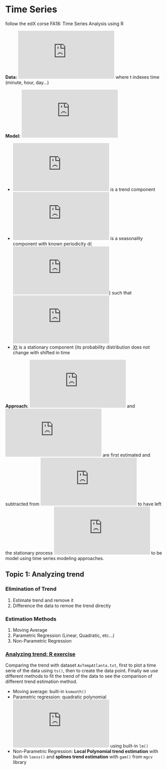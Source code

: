 # Time Series
follow the edX corse FA18: Time Series Analysis using R

  **Data:** ![Y_t](https://latex.codecogs.com/gif.latex?Y_t) where t indexes time (minute, hour, day...)

  **Model:** ![model](https://latex.codecogs.com/gif.latex?Y_t%3Dm_t&plus;s_t&plus;X_t)
   * ![mt](https://latex.codecogs.com/gif.latex?m_t) is a trend component
   * ![st](https://latex.codecogs.com/gif.latex?s_t) is a seasonality component with known periodicity d(![dforum](https://latex.codecogs.com/gif.latex?s_t%3Ds_%7Bt&plus;d%7D)) such that ![f](https://latex.codecogs.com/gif.latex?%5Csum_%7Bj%3D1%7D%5Eds_j%3D0)
   * [Xt](https://latex.codecogs.com/gif.latex?X_t) is a stationary component (its probability distribution does not change with shifted in time
  
  **Approach:** ![mt](https://latex.codecogs.com/gif.latex?m_t) and ![st](https://latex.codecogs.com/gif.latex?s_t) are first estimated and subtracted from ![Yt](https://latex.codecogs.com/gif.latex?Y_t) to have left the stationary process ![Xt](https://latex.codecogs.com/gif.latex?X_t) to be model using time series modeling approaches.


## Topic 1: Analyzing trend

### Elimination of Trend
  1.	Estimate trend and remove it
  2.	Difference the data to remoe the trend directly
### Estimation Methods
  1.	Moving Average
  2.	Parametric Regression (Linear, Quadratic, etc…)
  3.	Non-Parametric Regression
### [Analyzing trend: R exercise](https://github.com/Yuhsuant1994/DataScienceTechInstitute/blob/master/TimeSeries/1.%20Analyzing%20trend.R)

Comparing the trend with dataset `AvTempAtlanta.txt`, first to plot a time serie of the data using `ts()`, then to create the data point. Finally we use different methods to fit the trend of the data to see the comparison of different trend estimation method.
  * Moving average: built-in `ksmooth()`
  * Parametric regression: quadratic polynomial ![X_1+X_2](https://latex.codecogs.com/gif.latex?x&plus;x%5E2) using built-in `lm()`
  * Non-Parametric Regression: **Local Polynomial trend estimation** with built-in `loess()` and **splines trend estimation** with `gam()` from `mgcv` library
  
